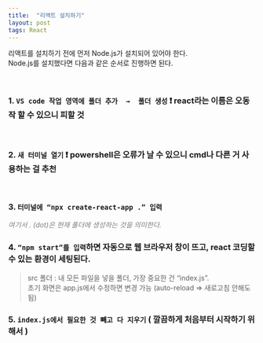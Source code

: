 ```yaml
---
title:  "리액트 설치하기"
layout: post
tags: React
---
```



<p> 리액트를 설치하기 전에 먼저 Node.js가 설치되어 있어야 한다. <br>
Node.js를 설치했다면 다음과 같은 순서로 진행하면 된다. </p>

<br>

### 1. `VS code 작업 영역에 폴더 추가  →  폴더 생성` ❗ react라는 이름은 오동작 할 수 있으니 피할 것
<br>

### 2. `새 터미널 열기` ❗ powershell은 오류가 날 수 있으니 cmd나 다른 거 사용하는 걸 추천
<br>

### 3. `터미널에 “npx create-react-app .” 입력`    
<span style="color:gray">_여기서 . (dot)은 현재 폴더에 생성하는 것을 의미한다._</span>

### 4. `“npm start”를 입력`하면 자동으로 웹 브라우저 창이 뜨고, react 코딩할 수 있는 환경이 세팅된다.

>src 폴더 : 내 모든 파일을 넣을 폴더, 가장 중요한 건 “index.js”.<br>
초기 화면은 app.js에서 수정하면 변경 가능 (auto-reload => 새로고침 안해도 됨)

### 5. `index.js에서 필요한 것 빼고 다 지우기` ( 깔끔하게 처음부터 시작하기 위해서 )
